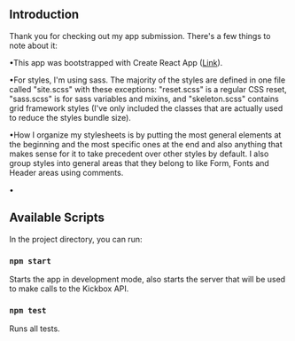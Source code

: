 ## Introduction

Thank you for checking out my app submission. There's a few things 
to note about it:

•This app was bootstrapped with Create React App ([Link](https://github.com/facebook/create-react-app)).

•For styles, I'm using sass. The majority of the styles 
are defined in one file called "site.scss" with these exceptions: "reset.scss" is a 
regular CSS reset, "sass.scss" is for sass variables and mixins,
  and "skeleton.scss" contains grid framework styles (I've only included 
  the classes that are actually used to reduce the styles bundle size).

•How I organize my stylesheets is by putting the most general elements 
at the beginning and the most specific ones at the end and also anything 
that makes sense for it to take precedent over other styles by default. 
I also group styles into general areas that they belong to like Form, 
Fonts and Header areas using comments.

•

## Available Scripts

In the project directory, you can run:

### `npm start`

Starts the app in development mode, also starts the server that will be used to make calls to the Kickbox API.

### `npm test`

Runs all tests.